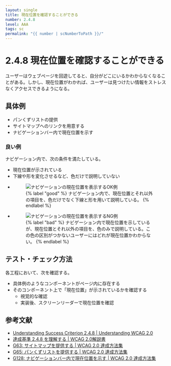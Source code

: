 ```yaml
---
layout: single
title: 現在位置を確認することができる
number: 2.4.8
level: AAA
tags: sc
permalink: "{{ number | scNumberToPath }}/"
---
```


# 2.4.8 現在位置を確認することができる

ユーザーはウェブページを回遊してると、自分がどこにいるかわからなくなることがある。しかし、現在位置がわかれば、ユーザーは見つけたい情報をストレスなくアクセスできるようになる。

## 具体例

- パンくずリストの提供
- サイトマップへのリンクを用意する
- ナビゲーションバー内で現在位置を示す

### 良い例

ナビゲーション内で、次の条件を満たしている。

- 現在位置が示されている
- 下線や形を変化させるなど、色だけで説明していない

<ul class="Figurelist">
<li>
<figure>
<img src="/img/2/4/8/2.4.8_ok.svg" alt="ナビゲーションの現在位置を表示するOK例" />
<figcaption>
{% label "good" %}
ナビゲーション内で、現在位置とそれ以外の項目を、色だけでなく下線と形を用いて説明している。
{% endlabel %}
</figcaption>
</figure>
</li>
<li>
<figure>
<img src="/img/2/4/8/2.4.8_ng.svg" alt="ナビゲーションの現在位置を表示するNG例" />
<figcaption>
{% label "bad" %}
ナビゲーション内で現在位置を示しているが、現在位置とそれ以外の項目を、色のみで説明している。この色の区別がつかないユーザーにはどれが現在位置かわからない。
{% endlabel %}
</figcaption>
</figure>
</li>
</ul>

## テスト・チェック方法

各工程において、次を確認する。

- 具体例のようなコンポーネントがページ内に存在する
- そのコンポーネント上で「現在位置」が示されているかを確認する
  - 視覚的な確認
  - 実装後、スクリーンリーダーで現在位置を確認

## 参考文献

- [Understanding Success Criterion 2.4.8 | Understanding WCAG 2.0](https://www.w3.org/TR/UNDERSTANDING-WCAG20/navigation-mechanisms-location.html)
- [達成基準 2.4.8 を理解する | WCAG 2.0解説書](https://waic.jp/docs/UNDERSTANDING-WCAG20/navigation-mechanisms-location.html)
- [G63: サイトマップを提供する | WCAG 2.0 達成方法集](https://waic.jp/docs/WCAG-TECHS/G63.html)
- [G65: パンくずリストを提供する | WCAG 2.0 達成方法集](https://waic.jp/docs/WCAG-TECHS/G65.html)
- [G128: ナビゲーションバー内で現在位置を示す | WCAG 2.0 達成方法集](https://waic.jp/docs/WCAG-TECHS/G128.html)
